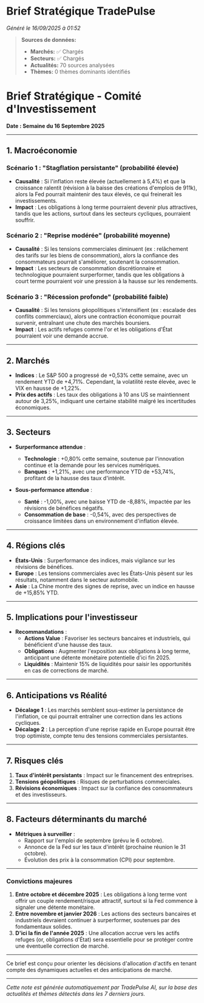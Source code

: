 # Brief Stratégique TradePulse

*Généré le 16/09/2025 à 01:52*

> **Sources de données:**
> - **Marchés:** ✅ Chargés
> - **Secteurs:** ✅ Chargés
> - **Actualités:** 70 sources analysées
> - **Thèmes:** 0 thèmes dominants identifiés

# Brief Stratégique - Comité d'Investissement

**Date : Semaine du 16 Septembre 2025**

---

## 1. Macroéconomie

### Scénario 1 : "Stagflation persistante" (probabilité élevée)
- **Causalité** : Si l'inflation reste élevée (actuellement à 5,4%) et que la croissance ralentit (révision à la baisse des créations d'emplois de 911k), alors la Fed pourrait maintenir des taux élevés, ce qui freinerait les investissements.
- **Impact** : Les obligations à long terme pourraient devenir plus attractives, tandis que les actions, surtout dans les secteurs cycliques, pourraient souffrir.

### Scénario 2 : "Reprise modérée" (probabilité moyenne)
- **Causalité** : Si les tensions commerciales diminuent (ex : relâchement des tarifs sur les biens de consommation), alors la confiance des consommateurs pourrait s'améliorer, soutenant la consommation.
- **Impact** : Les secteurs de consommation discrétionnaire et technologique pourraient surperformer, tandis que les obligations à court terme pourraient voir une pression à la hausse sur les rendements.

### Scénario 3 : "Récession profonde" (probabilité faible)
- **Causalité** : Si les tensions géopolitiques s'intensifient (ex : escalade des conflits commerciaux), alors une contraction économique pourrait survenir, entraînant une chute des marchés boursiers.
- **Impact** : Les actifs refuges comme l'or et les obligations d'État pourraient voir une demande accrue.

---

## 2. Marchés
- **Indices** : Le S&P 500 a progressé de +0,53% cette semaine, avec un rendement YTD de +4,71%. Cependant, la volatilité reste élevée, avec le VIX en hausse de +1,22%.
- **Prix des actifs** : Les taux des obligations à 10 ans US se maintiennent autour de 3,25%, indiquant une certaine stabilité malgré les incertitudes économiques.

---

## 3. Secteurs
- **Surperformance attendue** : 
  - **Technologie** : +0,80% cette semaine, soutenue par l'innovation continue et la demande pour les services numériques.
  - **Banques** : +1,21%, avec une performance YTD de +53,74%, profitant de la hausse des taux d'intérêt.
  
- **Sous-performance attendue** : 
  - **Santé** : -1,00%, avec une baisse YTD de -8,88%, impactée par les révisions de bénéfices négatifs.
  - **Consommation de base** : -0,54%, avec des perspectives de croissance limitées dans un environnement d'inflation élevée.

---

## 4. Régions clés
- **États-Unis** : Surperformance des indices, mais vigilance sur les révisions de bénéfices.
- **Europe** : Les tensions commerciales avec les États-Unis pèsent sur les résultats, notamment dans le secteur automobile.
- **Asie** : La Chine montre des signes de reprise, avec un indice en hausse de +15,85% YTD.

---

## 5. Implications pour l'investisseur
- **Recommandations** :
  - **Actions Value** : Favoriser les secteurs bancaires et industriels, qui bénéficient d'une hausse des taux.
  - **Obligations** : Augmenter l'exposition aux obligations à long terme, anticipant une détente monétaire potentielle d'ici fin 2025.
  - **Liquidités** : Maintenir 15% de liquidités pour saisir les opportunités en cas de corrections de marché.

---

## 6. Anticipations vs Réalité
- **Décalage 1** : Les marchés semblent sous-estimer la persistance de l'inflation, ce qui pourrait entraîner une correction dans les actions cycliques.
- **Décalage 2** : La perception d'une reprise rapide en Europe pourrait être trop optimiste, compte tenu des tensions commerciales persistantes.

---

## 7. Risques clés
1. **Taux d'intérêt persistants** : Impact sur le financement des entreprises.
2. **Tensions géopolitiques** : Risques de perturbations commerciales.
3. **Révisions économiques** : Impact sur la confiance des consommateurs et des investisseurs.

---

## 8. Facteurs déterminants du marché
- **Métriques à surveiller** :
  - Rapport sur l'emploi de septembre (prévu le 6 octobre).
  - Annonce de la Fed sur les taux d'intérêt (prochaine réunion le 31 octobre).
  - Évolution des prix à la consommation (CPI) pour septembre.

---

### Convictions majeures
1. **Entre octobre et décembre 2025** : Les obligations à long terme vont offrir un couple rendement/risque attractif, surtout si la Fed commence à signaler une détente monétaire.
2. **Entre novembre et janvier 2026** : Les actions des secteurs bancaires et industriels devraient continuer à surperformer, soutenues par des fondamentaux solides.
3. **D'ici la fin de l'année 2025** : Une allocation accrue vers les actifs refuges (or, obligations d'État) sera essentielle pour se protéger contre une éventuelle correction de marché.

--- 

Ce brief est conçu pour orienter les décisions d'allocation d'actifs en tenant compte des dynamiques actuelles et des anticipations de marché.

---

*Cette note est générée automatiquement par TradePulse AI, sur la base des actualités et thèmes détectés dans les 7 derniers jours.*
